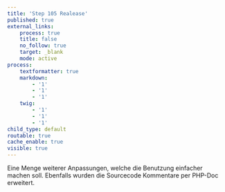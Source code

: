 ```yaml
---
title: 'Step 105 Realease'
published: true
external_links:
    process: true
    title: false
    no_follow: true
    target: _blank
    mode: active
process:
    textformatter: true
    markdown:
        - '1'
        - '1'
        - '1'
    twig:
        - '1'
        - '1'
        - '1'
child_type: default
routable: true
cache_enable: true
visible: true
---
```


Eine Menge weiterer Anpassungen, welche die Benutzung einfacher machen soll. Ebenfalls wurden die Sourcecode Kommentare per PHP-Doc erweitert.
